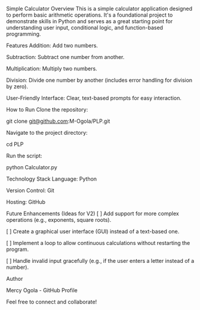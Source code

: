 Simple Calculator
Overview
This is a simple calculator application designed to perform basic arithmetic operations. It's a foundational project to demonstrate skills in Python and serves as a great starting point for understanding user input, conditional logic, and function-based programming.

Features
Addition: Add two numbers.

Subtraction: Subtract one number from another.

Multiplication: Multiply two numbers.

Division: Divide one number by another (includes error handling for division by zero).

User-Friendly Interface: Clear, text-based prompts for easy interaction.

How to Run
Clone the repository:

git clone git@github.com:M-Ogola/PLP.git

Navigate to the project directory:

cd PLP

Run the script:

python Calculator.py

Technology Stack
Language: Python

Version Control: Git

Hosting: GitHub

Future Enhancements (Ideas for V2)
[ ] Add support for more complex operations (e.g., exponents, square roots).

[ ] Create a graphical user interface (GUI) instead of a text-based one.

[ ] Implement a loop to allow continuous calculations without restarting the program.

[ ] Handle invalid input gracefully (e.g., if the user enters a letter instead of a number).

Author

Mercy Ogola - GitHub Profile

Feel free to connect and collaborate!
